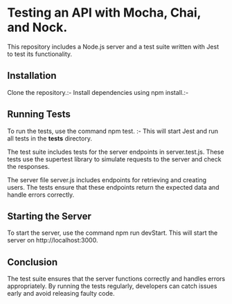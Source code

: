 
# Testing an API with Mocha, Chai, and Nock.
This repository includes a Node.js server and a test suite written with Jest to test its functionality.

## Installation
Clone the repository.:-
Install dependencies using npm install.:-

## Running Tests
To run the tests, use the command npm test. :-
This will start Jest and run all tests in the __tests__ directory.

The test suite includes tests for the server endpoints in server.test.js. 
These tests use the supertest library to simulate requests to the server and check the responses.

The server file server.js includes endpoints for retrieving and creating users. 
The tests ensure that these endpoints return the expected data and handle errors correctly.

## Starting the Server
To start the server, use the command npm run devStart. 
This will start the server on http://localhost:3000.

## Conclusion
The test suite ensures that the server functions correctly and handles errors appropriately. 
By running the tests regularly, developers can catch issues early and avoid releasing faulty code.
